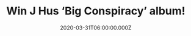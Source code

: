 ---
campaign-uuid: "c-d46068a4-1f78-426d-a4b5-a28c5535fdef"
type: "Competition"
category: "Music"
date: "2020-03-31T06:00:00.000Z"
end-date: "2020-05-01T23:59:00.000Z"
disable-form: false
is_promoted: false
has_entry_page: true
title: "Win J Hus ‘Big Conspiracy’ album!"
competition-description: "<p>We have managed to get our hands on then second studio\
  \ album by the British hip-hop artist featuring the hit single 'Must Be’ J Hus.\
  \ An awesome album for your collection.</p>\n<p>Want it? Click below for a chance\
  \ to win.</p>\n"
hero-header: "Win J Hus ‘Big Conspiracy’ album!"
terms-confirmation: "N/A"
banner-img: "https://assets.expresslyapp.com/asset-6ff0db4f-7164-49fb-8fb9-f33c70d76e12.jpg"
logo-left-href: "http://club.expressly.io"
logo-left-image: "https://assets.expresslyapp.com/asset-a9848ad4-e074-4e9b-9c62-41eb74e1657e.jpg"
logo-left-title: "Expressly Club"
bg-image-hero: "https://assets.expresslyapp.com/asset-f802d3d7-09cb-4857-90ac-496a059bd2b7.jpg"
bg-image-first: "https://assets.expresslyapp.com/asset-494e3d85-5285-4cf0-a183-02c8660a3b1b.jpg"
section1-content: "<p>’Big Conspiracy’ is the second studio album by the British hip-hop\
  \ artist featuring the hit single 'Must Be'. The album is the follow up to his debut\
  \ record, 'Common Sense', which was nominated for the prestigious Mercury Music\
  \ Prize. Hus also picked up three Brit Award nominations for British Album, British\
  \ Breakthrough Act and British Single for 'Did You See'.</p>\n<p>Click below and\
  \ it could be yours!</p>\n"
entry-title: "Win J Hus ‘Big Conspiracy’ album!"
entry-content: "<p>Enter the draw to win J Hus ‘Big Conspiracy’ album by completing\
  \ the form below before 23:59 on the 1st of May 2020.</p>\n"
has-winner: false
prize-description: "J Hus ‘Big Conspiracy’ album!"
special-conditions: "Multiple entries are allowed up to one every day.\r\n\r\nThis\
  \ competition is also available on: https://aaa.nme.com/competitions/j-hus-album"
country-restrictions:
- "GB"
---